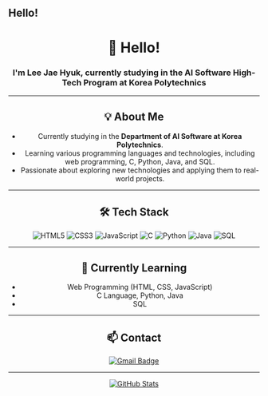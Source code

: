 ## Hello!
<div align="center">

# 👋 Hello!  
### I'm Lee Jae Hyuk, currently studying in the AI Software High-Tech Program at Korea Polytechnics

---

## 💡 About Me

- Currently studying in the **Department of AI Software at Korea Polytechnics**.
- Learning various programming languages and technologies, including web programming, C, Python, Java, and SQL.
- Passionate about exploring new technologies and applying them to real-world projects.

---

## 🛠️ Tech Stack

![HTML5](https://img.shields.io/badge/HTML5-E34F26?style=flat-square&logo=html5&logoColor=white)
![CSS3](https://img.shields.io/badge/CSS3-1572B6?style=flat-square&logo=css3&logoColor=white)
![JavaScript](https://img.shields.io/badge/JavaScript-F7DF1E?style=flat-square&logo=javascript&logoColor=black)
![C](https://img.shields.io/badge/C-00599C?style=flat-square&logo=c&logoColor=white)
![Python](https://img.shields.io/badge/Python-3776AB?style=flat-square&logo=python&logoColor=white)
![Java](https://img.shields.io/badge/Java-007396?style=social&logo=java&logoColor=white)
![SQL](https://img.shields.io/badge/SQL-4479A1?style=flat-square&logo=sqlite&logoColor=white)

---

## 🌱 Currently Learning

- Web Programming (HTML, CSS, JavaScript)
- C Language, Python, Java
- SQL

---

## 📫 Contact

[![Gmail Badge](https://img.shields.io/badge/Gmail-d14836?style=flat-square&logo=Gmail&logoColor=white&link=mailto:2501340038@gmail.com)](mailto:2501340038lee@gmail.com)

---

[![GitHub Stats](https://github-readme-stats.vercel.app/api?username=LutetiumCalciumLee&show_icons=true&theme=radical)](https://github.com/LutetiumCalciumLee)

</div>


